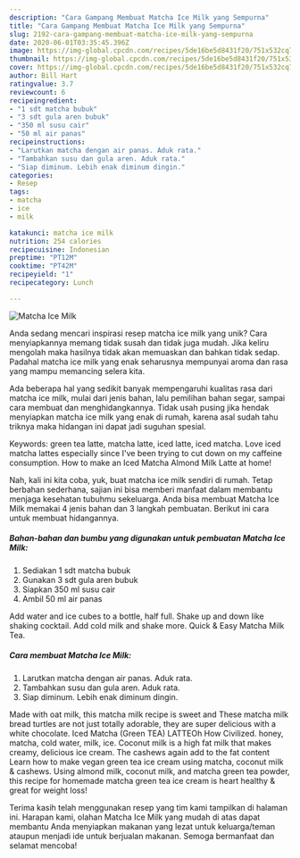 ```yaml
---
description: "Cara Gampang Membuat Matcha Ice Milk yang Sempurna"
title: "Cara Gampang Membuat Matcha Ice Milk yang Sempurna"
slug: 2192-cara-gampang-membuat-matcha-ice-milk-yang-sempurna
date: 2020-06-01T03:35:45.396Z
image: https://img-global.cpcdn.com/recipes/5de16be5d8431f20/751x532cq70/matcha-ice-milk-foto-resep-utama.jpg
thumbnail: https://img-global.cpcdn.com/recipes/5de16be5d8431f20/751x532cq70/matcha-ice-milk-foto-resep-utama.jpg
cover: https://img-global.cpcdn.com/recipes/5de16be5d8431f20/751x532cq70/matcha-ice-milk-foto-resep-utama.jpg
author: Bill Hart
ratingvalue: 3.7
reviewcount: 6
recipeingredient:
- "1 sdt matcha bubuk"
- "3 sdt gula aren bubuk"
- "350 ml susu cair"
- "50 ml air panas"
recipeinstructions:
- "Larutkan matcha dengan air panas. Aduk rata."
- "Tambahkan susu dan gula aren. Aduk rata."
- "Siap diminum. Lebih enak diminum dingin."
categories:
- Resep
tags:
- matcha
- ice
- milk

katakunci: matcha ice milk 
nutrition: 254 calories
recipecuisine: Indonesian
preptime: "PT12M"
cooktime: "PT42M"
recipeyield: "1"
recipecategory: Lunch

---
```



![Matcha Ice Milk](https://img-global.cpcdn.com/recipes/5de16be5d8431f20/751x532cq70/matcha-ice-milk-foto-resep-utama.jpg)

Anda sedang mencari inspirasi resep matcha ice milk yang unik? Cara menyiapkannya memang tidak susah dan tidak juga mudah. Jika keliru mengolah maka hasilnya tidak akan memuaskan dan bahkan tidak sedap. Padahal matcha ice milk yang enak seharusnya mempunyai aroma dan rasa yang mampu memancing selera kita.

Ada beberapa hal yang sedikit banyak mempengaruhi kualitas rasa dari matcha ice milk, mulai dari jenis bahan, lalu pemilihan bahan segar, sampai cara membuat dan menghidangkannya. Tidak usah pusing jika hendak menyiapkan matcha ice milk yang enak di rumah, karena asal sudah tahu triknya maka hidangan ini dapat jadi suguhan spesial.

Keywords: green tea latte, matcha latte, iced latte, iced matcha. Love iced matcha lattes especially since I&#39;ve been trying to cut down on my caffeine consumption. How to make an Iced Matcha Almond Milk Latte at home!


Nah, kali ini kita coba, yuk, buat matcha ice milk sendiri di rumah. Tetap berbahan sederhana, sajian ini bisa memberi manfaat dalam membantu menjaga kesehatan tubuhmu sekeluarga. Anda bisa membuat Matcha Ice Milk memakai 4 jenis bahan dan 3 langkah pembuatan. Berikut ini cara untuk membuat hidangannya.

<!--inarticleads1-->

##### Bahan-bahan dan bumbu yang digunakan untuk pembuatan Matcha Ice Milk:

1. Sediakan 1 sdt matcha bubuk
1. Gunakan 3 sdt gula aren bubuk
1. Siapkan 350 ml susu cair
1. Ambil 50 ml air panas


Add water and ice cubes to a bottle, half full. Shake up and down like shaking cocktail. Add cold milk and shake more. Quick &amp; Easy Matcha Milk Tea. 

<!--inarticleads2-->

##### Cara membuat Matcha Ice Milk:

1. Larutkan matcha dengan air panas. Aduk rata.
1. Tambahkan susu dan gula aren. Aduk rata.
1. Siap diminum. Lebih enak diminum dingin.


Made with oat milk, this matcha milk recipe is sweet and These matcha milk bread turtles are not just totally adorable, they are super delicious with a white chocolate. Iced Matcha (Green TEA) LATTEOh How Civilized. honey, matcha, cold water, milk, ice. Coconut milk is a high fat milk that makes creamy, delicious ice cream. The cashews again add to the fat content Learn how to make vegan green tea ice cream using matcha, coconut milk &amp; cashews. Using almond milk, coconut milk, and matcha green tea powder, this recipe for homemade matcha green tea ice cream is heart healthy &amp; great for weight loss! 

Terima kasih telah menggunakan resep yang tim kami tampilkan di halaman ini. Harapan kami, olahan Matcha Ice Milk yang mudah di atas dapat membantu Anda menyiapkan makanan yang lezat untuk keluarga/teman ataupun menjadi ide untuk berjualan makanan. Semoga bermanfaat dan selamat mencoba!
